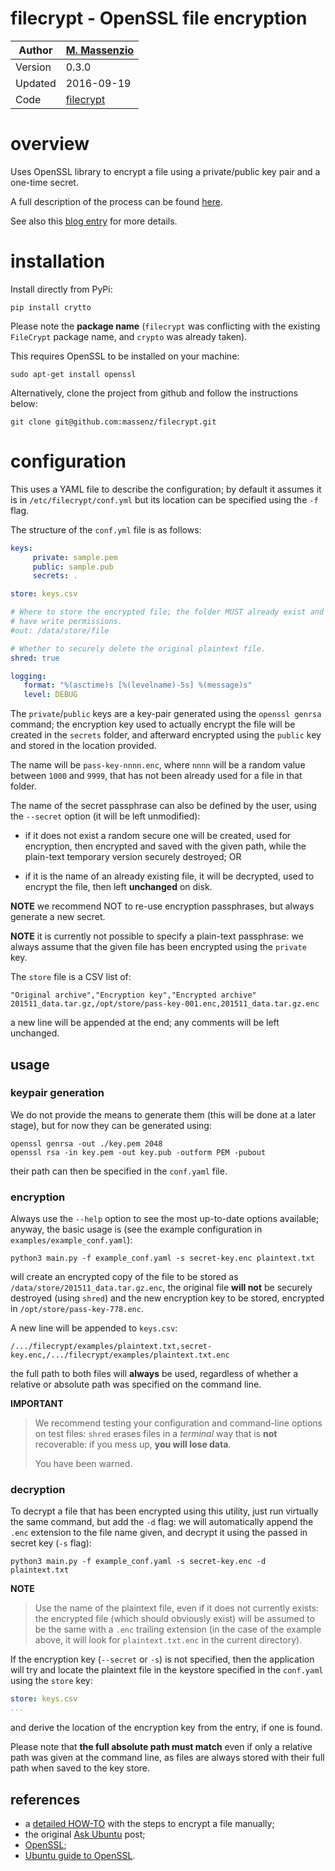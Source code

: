 
# filecrypt - OpenSSL file encryption

Author  | [M. Massenzio](https://github.com/massenz)
 -------|-----------
Version | 0.3.0
Updated | 2016-09-19
Code    | [filecrypt](https://github.com/massenz/filecrypt)


# overview

Uses OpenSSL library to encrypt a file using a private/public key pair and a one-time secret.

A full description of the process can be found [here][how-to].

See also this [blog entry](https://codetrips.com/2016/07/13/filecrypt-openssl-file-encryption/) for more details.

# installation

Install directly from PyPi:

    pip install crytto
    
Please note the **package name** (`filecrypt` was conflicting with the existing `FileCrypt` package 
name, and `crypto` was already taken).
    
This requires OpenSSL to be installed on your machine:

    sudo apt-get install openssl

Alternatively, clone the project from github and follow the instructions below:

    git clone git@github.com:massenz/filecrypt.git


# configuration

This uses a YAML file to describe the configuration; by default it assumes it is in
`/etc/filecrypt/conf.yml` but its location can be specified using the `-f` flag.

The structure of the `conf.yml` file is as follows:

```yaml
keys:
     private: sample.pem
     public: sample.pub
     secrets: .

store: keys.csv

# Where to store the encrypted file; the folder MUST already exist and the user
# have write permissions.
#out: /data/store/file

# Whether to securely delete the original plaintext file.
shred: true

logging:
   format: "%(asctime)s [%(levelname)-5s] %(message)s"
   level: DEBUG

```

The `private`/`public` keys are a key-pair generated using the `openssl genrsa` command; the
encryption key used to actually encrypt the file will be created in the `secrets` folder,
and afterward encrypted using the `public` key and stored in the location provided.

The name will be `pass-key-nnnn.enc`, where `nnnn` will be a random value between `1000` and
`9999`, that has not been already used for a file in that folder.

The name of the secret passphrase can also be defined by the user, using the `--secret` option
(it will be left unmodified):

* if it does not exist a random secure one will be created, used for encryption, 
  then encrypted and saved with the given path, while the plain-text temporary version securely 
  destroyed; OR

* if it is the name of an already existing file, it will be decrypted, used to encrypt the file,
  then left __unchanged__ on disk.

**NOTE** we recommend NOT to re-use encryption passphrases, but always generate a new secret.

**NOTE** it is currently not possible to specify a plain-text passphrase: we always assume that
the given file has been encrypted using the `private` key.


The `store` file is a CSV list of:

```
"Original archive","Encryption key","Encrypted archive"
201511_data.tar.gz,/opt/store/pass-key-001.enc,201511_data.tar.gz.enc
```

a new line will be appended at the end; any comments will be left unchanged.

## usage

### keypair generation

We do not provide the means to generate them (this will be done at a later stage), but for now 
they can be generated using:

    openssl genrsa -out ./key.pem 2048
    openssl rsa -in key.pem -out key.pub -outform PEM -pubout

their path can then be specified in the `conf.yaml` file.

### encryption

Always use the `--help` option to see the most up-to-date options available; anyway, the basic
usage is (see the example configuration in `examples/example_conf.yaml`):
    
    python3 main.py -f example_conf.yaml -s secret-key.enc plaintext.txt

will create an encrypted copy of the file to be stored as `/data/store/201511_data.tar.gz.enc`,
the original file __will not__ be securely destroyed (using `shred`) and the new encryption key to be stored, encrypted in `/opt/store/pass-key-778.enc`.

A new line will be appended to `keys.csv`:

    /.../filecrypt/examples/plaintext.txt,secret-key.enc,/.../filecrypt/examples/plaintext.txt.enc

the full path to both files will __always__ be used, regardless of whether a relative or absolute
 path was specified on the command line.
 
 
__IMPORTANT__
>We recommend testing your configuration and command-line options on test files: `shred` erases files in a _terminal_ way that is __not__ recoverable: if you mess up, __you will lose data__.
>
>You have been warned.

### decryption

To decrypt a file that has been encrypted using this utility, just run virtually the same 
command, but add the `-d` flag: we will automatically append the `.enc` extension to the file 
name given, and decrypt it using the passed in secret key (`-s` flag):

    python3 main.py -f example_conf.yaml -s secret-key.enc -d plaintext.txt

__NOTE__
> Use the name of the plaintext file, even if it does not currently exists: the encrypted file 
(which should obviously exist) will be assumed to be the same with a `.enc` trailing extension 
(in the case of the example above, it will look for `plaintext.txt.enc` in the current directory).

If the encryption key (`--secret` or `-s`) is not specified, then the application will try and 
locate the plaintext file in the keystore specified in the `conf.yaml` using the `store` key:

```yaml
store: keys.csv
...
```
and derive the location of the encryption key from the entry, if one is found.

Please note that __the full absolute path must match__ even if only a relative path was given at 
the command line, as files are always stored with their full path when saved to the key store.


## references

* a [detailed HOW-TO](how-to) with the steps to encrypt a file manually;
* the original [Ask Ubuntu][ask-ubuntu] post;
* [OpenSSL](https://openssl.org);
* [Ubuntu guide to OpenSSL][ubuntu openssl].

[how-to]: https://github.com/massenz/HOW-TOs/blob/master/HOW-TO%20Encrypt%20archive.rst
[ask-ubuntu]: http://askubuntu.com/questions/95920/encrypt-tar-gz-file-on-create
[ubuntu openssl]: https://help.ubuntu.com/community/OpenSSL
